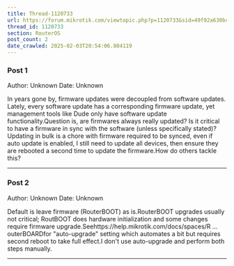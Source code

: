 ```yaml
---
title: Thread-1120733
url: https://forum.mikrotik.com/viewtopic.php?p=1120733&sid=49f92a630bc7970d8ca50523be880e8f#p1120733
thread_id: 1120733
section: RouterOS
post_count: 2
date_crawled: 2025-02-03T20:54:06.804119
---
```


### Post 1
Author: Unknown
Date: Unknown

In years gone by, firmware updates were decoupled from software updates. Lately, every software update has a corresponding firmware update, yet management tools like Dude only have software update functionality.Question is, are firmwares always really updated? Is it critical to have a firmware in sync with the software (unless specifically stated)?Updating in bulk is a chore with firmware required to be synced, even if auto update is enabled, I still need to update all devices, then ensure they are rebooted a second time to update the firmware.How do others tackle this?

---
### Post 2
Author: Unknown
Date: Unknown

Default is leave firmware (RouterBOOT) as is.RouterBOOT upgrades usually not critical; RoutBOOT does hardware initialization and some changes require firmware upgrade.Seehttps://help.mikrotik.com/docs/spaces/R ... outerBOARDfor "auto-upgrade" setting which automates a bit but requires second reboot to take full effect.I don't use auto-upgrade and perform both steps manually.

---
